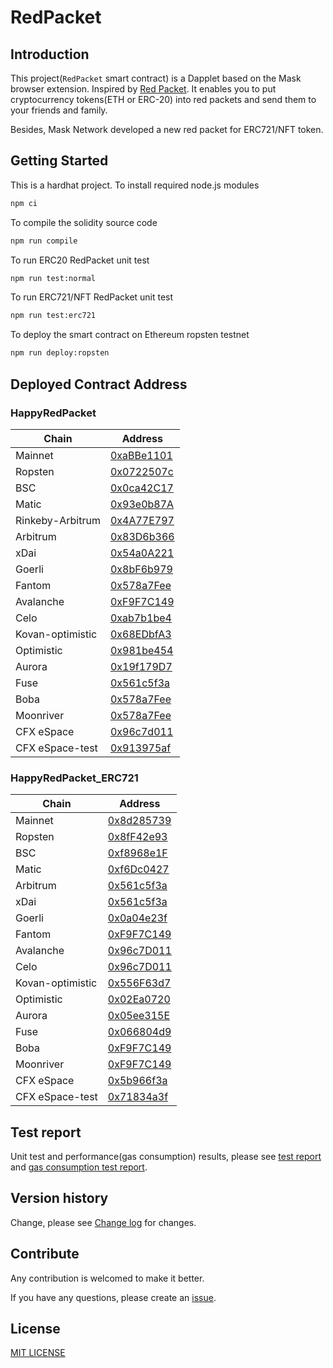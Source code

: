 # RedPacket

## Introduction

This project(`RedPacket` smart contract) is a Dapplet based on the Mask browser extension. Inspired by [Red Packet](https://en.wikipedia.org/wiki/Red_envelope). It enables you to put cryptocurrency tokens(ETH or ERC-20) into red packets and send them to your friends and family.

Besides, Mask Network developed a new red packet for ERC721/NFT token.

## Getting Started

This is a hardhat project. To install required node.js modules

```bash
npm ci
```

To compile the solidity source code

```bash
npm run compile
```

To run ERC20 RedPacket unit test

```bash
npm run test:normal
```

To run ERC721/NFT RedPacket unit test

```bash
npm run test:erc721
```

To deploy the smart contract on Ethereum ropsten testnet

```bash
npm run deploy:ropsten
```

## Deployed Contract Address

### HappyRedPacket

| Chain            | Address                                                                                                           |
| ---------------- | ----------------------------------------------------------------------------------------------------------------- |
| Mainnet          | [0xaBBe1101](https://etherscan.io/address/0xaBBe1101FD8fa5847c452A6D70C8655532B03C33)                             |
| Ropsten          | [0x0722507c](https://ropsten.etherscan.io/address/0x0722507c3b776A6B205946592016e358B0D34c3F)                     |
| BSC              | [0x0ca42C17](https://bscscan.com/address/0x0ca42C178e14c618c81B8438043F27d9D38145f6)                              |
| Matic            | [0x93e0b87A](https://polygonscan.com/address/0x93e0b87A0aD0C991dc1B5176ddCD850c9a78aabb)                          |
| Rinkeby-Arbitrum | [0x4A77E797](https://rinkeby-explorer.arbitrum.io/address/0x4A77E797031257db72F7D2C3Ec08a4FAc5c8CfE9)             |
| Arbitrum         | [0x83D6b366](https://explorer.arbitrum.io/address/0x83D6b366f21e413f214EB077D5378478e71a5eD2)                     |
| xDai             | [0x54a0A221](https://blockscout.com/xdai/mainnet/address/0x54a0A221C25Fc0a347EC929cFC5db0be17fA2a2B/transactions) |
| Goerli           | [0x8bF6b979](https://goerli.etherscan.io/address/0x8bF6b979286970860Adc75dc621cf1969b0bE66C)                      |
| Fantom           | [0x578a7Fee](https://ftmscan.com/address/0x578a7Fee5f0D8CEc7d00578Bf37374C5b95C4b98)                              |
| Avalanche        | [0xF9F7C149](https://snowtrace.io/address/0xF9F7C1496c21bC0180f4B64daBE0754ebFc8A8c0)                             |
| Celo             | [0xab7b1be4](https://explorer.celo.org/address/0xab7b1be4233a04e5c43a810e75657eced8e5463b/transactions)           |
| Kovan-optimistic | [0x68EDbfA3](https://kovan-optimistic.etherscan.io/address/0x68EDbfA3E564C987FaaAB54f4FD1E7567D4151Dd)            |
| Optimistic       | [0x981be454](https://optimistic.etherscan.io/address/0x981be454a930479d92C91a0092D204b64845A5D6)                  |
| Aurora           | [0x19f179D7](https://explorer.mainnet.aurora.dev/address/0x19f179D7e0D7d9F9d5386afFF64271D98A91615B/transactions) |
| Fuse             | [0x561c5f3a](https://explorer.fuse.io/address/0x561c5f3a19871ecb1273D6D8eCc276BeEDa5c8b4/transactions)            |
| Boba             | [0x578a7Fee](https://blockexplorer.boba.network/address/0x578a7Fee5f0D8CEc7d00578Bf37374C5b95C4b98/transactions)  |
| Moonriver        | [0x578a7Fee](https://moonriver.moonscan.io/address/0x578a7Fee5f0D8CEc7d00578Bf37374C5b95C4b98)                    |
| CFX eSpace       | [0x96c7d011](https://evm.confluxscan.io/address/0x96c7d011cdfd467f551605f0f5fce279f86f4186)                       |
| CFX eSpace-test  | [0x913975af](https://evmtestnet.confluxscan.io/address/0x913975af2bb8a6be4100d7dc5e9765b77f6a5d6c)                |

### HappyRedPacket_ERC721

| Chain            | Address                                                                                                           |
| ---------------- | ----------------------------------------------------------------------------------------------------------------- |
| Mainnet          | [0x8d285739](https://etherscan.io/address/0x8d285739523FC2Ac8eC9c9C229ee863C8C9bF8C8)                             |
| Ropsten          | [0x8fF42e93](https://ropsten.etherscan.io/address/0x8fF42e93C19E44763FD1cD07b9E04d13bA07AD3f)                     |
| BSC              | [0xf8968e1F](https://bscscan.com/address/0xf8968e1Fcf1440Be5Cec7Bb495bcee79753d5E06)                              |
| Matic            | [0xf6Dc0427](https://polygonscan.com/address/0xf6Dc042717EF4C097348bE00f4BaE688dcaDD4eA)                          |
| Arbitrum         | [0x561c5f3a](https://explorer.arbitrum.io/address/0x561c5f3a19871ecb1273D6D8eCc276BeEDa5c8b4)                     |
| xDai             | [0x561c5f3a](https://blockscout.com/xdai/mainnet/address/0x561c5f3a19871ecb1273D6D8eCc276BeEDa5c8b4/transactions) |
| Goerli           | [0x0a04e23f](https://goerli.etherscan.io/address/0x0a04e23f95E9DB2Fe4C31252548F663fFe3AAe4d)                      |
| Fantom           | [0xF9F7C149](https://ftmscan.com/address/0xF9F7C1496c21bC0180f4B64daBE0754ebFc8A8c0)                              |
| Avalanche        | [0x96c7D011](https://snowtrace.io/address/0x96c7D011cdFD467f551605f0f5Fce279F86F4186)                             |
| Celo             | [0x96c7D011](https://explorer.celo.org/address/0x96c7D011cdFD467f551605f0f5Fce279F86F4186/transactions)           |
| Kovan-optimistic | [0x556F63d7](https://kovan-optimistic.etherscan.io/address/0x556F63d7467c729034585C3e50e54e582222b491)            |
| Optimistic       | [0x02Ea0720](https://optimistic.etherscan.io/address/0x02Ea0720254F7fa4eca7d09A1b9C783F1020EbEF)                  |
| Aurora           | [0x05ee315E](https://explorer.mainnet.aurora.dev/address/0x05ee315E407C21a594f807D61d6CC11306D1F149/transactions) |
| Fuse             | [0x066804d9](https://explorer.fuse.io/address/0x066804d9123bF2609Ed4A4a40b1177a9c5a9Ed51/transactions)            |
| Boba             | [0xF9F7C149](https://blockexplorer.boba.network/address/0xF9F7C1496c21bC0180f4B64daBE0754ebFc8A8c0/transactions)  |
| Moonriver        | [0xF9F7C149](https://moonriver.moonscan.io/address/0xF9F7C1496c21bC0180f4B64daBE0754ebFc8A8c0)                    |
| CFX eSpace       | [0x5b966f3a](https://evm.confluxscan.io/address/0x5b966f3a32db9c180843bcb40267a66b73e4f022)                       |
| CFX eSpace-test  | [0x71834a3f](https://evmtestnet.confluxscan.io/address/0x71834a3fdea3e70f14a93ed85c6be70925d0cad9)                |

## Test report

Unit test and performance(gas consumption) results, please see [test report](docs/test_report.txt) and [gas consumption test report](docs/performance_test.txt).

## Version history

Change, please see [Change log](docs/CHANGELOG.md) for changes.

## Contribute

Any contribution is welcomed to make it better.

If you have any questions, please create an [issue](https://github.com/DimensionDev/RedPacket/issues).

## License

[MIT LICENSE](LICENSE)
